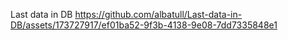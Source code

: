  Last data in DB
https://github.com/albatull/Last-data-in-DB/assets/173727917/ef01ba52-9f3b-4138-9e08-7dd7335848e1
 
